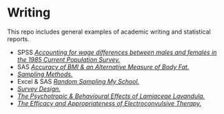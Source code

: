 Writing
=======

This repo includes general examples of academic writing and statistical reports.

-   SPSS [*Accounting for wage differences between males and females in the 1985 Current Population Survey.*](https://github.com/MartinCoomes/Writing/blob/master/WageDifferences1985Survey.md)
-   SAS [*Accuracy of BMI & an Alternative Measure of Body Fat.*](https://github.com/MartinCoomes/Writing/blob/master/AccuracyBMI.md)
-   [*Sampling Methods.*](https://github.com/MartinCoomes/Writing/blob/master/SamplingMethods.md)
-   Excel & SAS [*Random Sampling My School.*](https://github.com/MartinCoomes/Writing/blob/master/RandomSamplingMySchool.md)
-   [*Survey Design.*](https://github.com/MartinCoomes/Writing/blob/master/SurveyDesign.md)
-   [*The Psychotropic & Behavioural Effects of Lamiaceae Lavandula.*](https://github.com/MartinCoomes/Writing/blob/master/PsychBehEffectLavandula.md)
-   [*The Efficacy and Appropriateness of Electroconvulsive Therapy.*](https://github.com/MartinCoomes/Writing/blob/master/EfficacyElectroconvulsiveTherapy.md)
